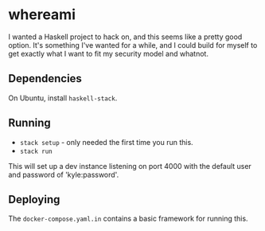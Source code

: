 # whereami

I wanted a Haskell project to hack on, and this seems like a pretty good
option. It's something I've wanted for a while, and I could build for
myself to get exactly what I want to fit my security model and whatnot.

## Dependencies

On Ubuntu, install `haskell-stack`.

## Running

- `stack setup` - only needed the first time you run this.
- `stack run`

This will set up a dev instance listening on port 4000 with the default user
and password of 'kyle:password'.

## Deploying

The `docker-compose.yaml.in` contains a basic framework for running this.